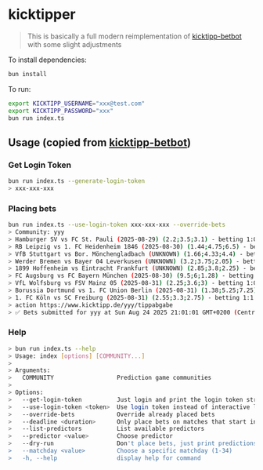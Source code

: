 # kicktipper

> This is basically a full modern reimplementation of [kicktipp-betbot](https://github.com/schwalle/kicktipp-betbot) with some slight adjustments

To install dependencies:

```sh
bun install
```

To run:

```sh
export KICKTIPP_USERNAME="xxx@test.com"
export KICKTIPP_PASSWORD="xxx"
bun run index.ts
```

## Usage (copied from [kicktipp-betbot](https://github.com/schwalle/kicktipp-betbot))

### Get Login Token

```sh
bun run index.ts --generate-login-token
> xxx-xxx-xxx
```

### Placing bets
```sh
bun run index.ts --use-login-token xxx-xxx-xxx --override-bets
> Community: yyy
> Hamburger SV vs FC St. Pauli (2025-08-29) (2.2;3.5;3.1) - betting 1:0
> RB Leipzig vs 1. FC Heidenheim 1846 (2025-08-30) (1.44;4.75;6.5) - betting 2:1
> VfB Stuttgart vs Bor. Mönchengladbach (UNKNOWN) (1.66;4.33;4.4) - betting 1:0
> Werder Bremen vs Bayer 04 Leverkusen (UNKNOWN) (3.2;3.75;2.05) - betting 1:1
> 1899 Hoffenheim vs Eintracht Frankfurt (UNKNOWN) (2.85;3.8;2.25) - betting 1:1
> FC Augsburg vs FC Bayern München (2025-08-30) (9.5;6;1.28) - betting 1:2
> VfL Wolfsburg vs FSV Mainz 05 (2025-08-31) (2.25;3.6;3) - betting 1:0
> Borussia Dortmund vs 1. FC Union Berlin (2025-08-31) (1.38;5.25;7.25) - betting 2:1
> 1. FC Köln vs SC Freiburg (2025-08-31) (2.55;3.3;2.75) - betting 1:1
> action https://www.kicktipp.de/yyy/tippabgabe
> ✅ Bets submitted for yyy at Sun Aug 24 2025 21:01:01 GMT+0200 (Central European Summer Time)
```

### Help
```sh
> bun run index.ts --help
> Usage: index [options] [COMMUNITY...]
> 
> Arguments:
>   COMMUNITY                  Prediction game communities
> 
> Options:
>   --get-login-token          Just login and print the login token string
>   --use-login-token <token>  Use login token instead of interactive login
>   --override-bets            Override already placed bets
>   --deadline <duration>      Only place bets on matches that start in <duration>
>   --list-predictors          List available predictors
>   --predictor <value>        Choose predictor
>   --dry-run                  Don't place bets, just print predictions
>   --matchday <value>         Choose a specific matchday (1-34)
>   -h, --help                 display help for command
```
